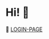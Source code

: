 # Hi! :wave: 

:link: [LOGIN-PAGE](https://oluwafemi-arowosegbe-lendsqr-fe-test.netlify.app/ "lendsqr-fe-test")
